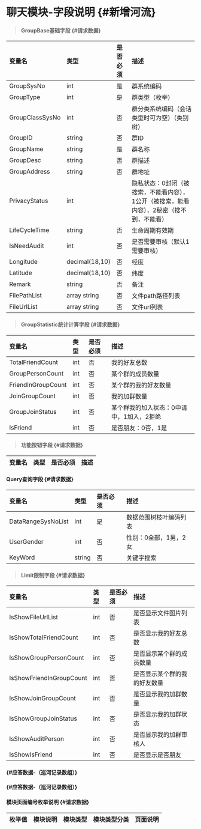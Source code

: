 # 聊天模块-字段说明 {#新增河流}

> #### GroupBase基础字段 {#请求数据}

| 变量名 | 类型 | 是否必须 | 描述 |
| :--- | :--- | :--- | :--- |
| GroupSysNo | int | 是 | 群系统编码 |
| GroupType | int | 是 | 群类型（枚举） |
| GroupClassSysNo | int | 否 | 群分类系统编码（会话类型时可为空）（类别树） |
| GroupID | string | 否 | 群ID |
| GroupName | string | 是 | 群名称 |
| GroupDesc | string | 否 | 群描述 |
| GroupAddress | string | 否 | 群地址 |
| PrivacyStatus | int |  | 隐私状态：0封闭（被搜索，不能看内容），1公开（被搜索，能看内容），2秘密（搜不到，不能看） |
| LifeCycleTime | string | 否 | 生命周期有效期 |
| IsNeedAudit | int | 否 | 是否需要审核（默认1需要审核） |
| Longitude | decimal\(18,10\) | 否 | 经度 |
| Latitude | decimal\(18,10\) | 否 | 纬度 |
| Remark | string | 否 | 备注 |
| FilePathList | array string | 否 | 文件path路径列表 |
| FileUrlList | array string | 否 | 文件url列表 |

> #### GroupStatistic统计计算字段 {#请求数据}

| 变量名 | 类型 | 是否必须 | 描述 |
| :--- | :--- | :--- | :--- |
| TotalFriendCount | int | 否 | 我的好友总数 |
| GroupPersonCount | int | 否 | 某个群的成员数量 |
| FriendInGroupCount | int | 否 | 某个群的我的好友数量 |
| JoinGroupCount | int | 否 | 我的加群数量 |
| GroupJoinStatus | int | 否 | 某个群我的加入状态：0申请中，1加入，2拒绝 |
| IsFriend | int | 否 | 是否朋友：0否，1是 |

> #### 功能按钮字段 {#请求数据}

| 变量名 | 类型 | 是否必须 | 描述 |
| :--- | :--- | :--- | :--- |


#### Query查询字段 {#请求数据}

| 变量名 | 类型 | 是否必须 | 描述 |
| :--- | :--- | :--- | :--- |
| DataRangeSysNoList | int | 是 | 数据范围树枝叶编码列表 |
| UserGender | int | 否 | 性别：0全部，1男，2女 |
| KeyWord | string | 否 | 关键字搜索 |

> #### Limit限制字段 {#请求数据}

| 变量名 | 类型 | 是否必须 | 描述 |
| :--- | :--- | :--- | :--- |
| IsShowFileUrlList | int | 否 | 是否显示文件图片列表 |
| IsShowTotalFriendCount | int | 否 | 是否显示我的好友总数 |
| IsShowGroupPersonCount | int | 否 | 是否显示某个群的成员数量 |
| IsShowFriendInGroupCount | int | 否 | 是否显示某个群的我的好友数量 |
| IsShowJoinGroupCount | int | 否 | 是否显示我的加群数量 |
| IsShowGroupJoinStatus | int | 否 | 是否显示我的加群状态 |
| IsShowAuditPerson | int | 否 | 是否显示我的加群审核人 |
| IsShowIsFriend | int | 否 | 是否显示是否朋友 |

####  {#应答数据-（巡河记录数组）}

####  {#应答数据-（巡河记录数组）}

#### 模块页面编号枚举说明 {#请求数据}

| 枚举值 | 模块说明 | 模块类型 | 模块类型分类 | 页面说明 |
| :--- | :--- | :--- | :--- | :--- |





